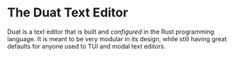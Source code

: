 # The Duat Text Editor

Duat is a text editor that is built and _configured_ in the Rust programming language. It is meant to be very modular in its design, while still having great defaults for anyone used to TUI and modal text editors.

